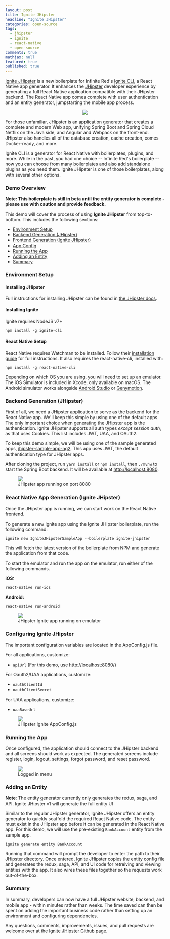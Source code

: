 ```yaml
---
layout: post
title: Ignite JHipster
headline: "Ignite JHipster"
categories: open-source
tags: 
  - jhipster
  - ignite
  - react-native
  - open-source
comments: true
mathjax: null
featured: true
published: true
---
```


[Ignite JHipster](https://github.com/ruddell/ignite-jhipster/) is a new boilerplate for Infinite Red's [Ignite CLI](https://infinite.red/ignite), a React Native app generator.  It enhances the [JHipster](https://jhipster.github.io/) developer experience by generating a full React Native application compatible with their JHipster backend.  The React Native app comes complete with user authentication and an entity generator, jumpstarting the mobile app process.

<div style="text-align:center"><img src="{{ site.url }}/images/ignite-jhipster/logo.png" /></div>

For those unfamiliar, JHipster is an application generator that creates a complete and modern Web app, unifying Spring Boot and Spring Cloud Netflix on the Java side, and Angular and Webpack on the front-end. JHipster also handles all of the database creation, cache creation, comes Docker-ready, and more.

Ignite CLI is a generator for React Native with boilerplates, plugins, and more. While in the past, you had one choice -- Infinite Red's boilerplate -- now you can choose from many boilerplates and also add standalone plugins as you need them.  Ignite JHipster is one of those boilerplates, along with several other options.

### Demo Overview

**Note: This boilerplate is still in beta until the entity generator is complete - please use with caution and provide feedback.**

This demo will cover the process of using **Ignite JHipster** from top-to-bottom.  This includes the following sections:

 - [Environment Setup](#env)
 - [Backend Generation (JHipster)](#backend)
 - [Frontend Generation (Ignite JHipster)](#frontend)
 - [App Config](#config)
 - [Running the App](#running)
 - [Adding an Entity](#entity)
 - [Summary](#summary)

### <a name="env"></a>Environment Setup

#### Installing JHipster

Full instructions for installing JHipster can be found in [the JHipster docs](https://jhipster.github.io/installation/).

#### Installing Ignite

Ignite requires NodeJS v7+

`npm install -g ignite-cli`

#### React Native Setup

React Native requires Watchman to be installed.  Follow their [installation guide](https://facebook.github.io/watchman/docs/install.html) for full instructions.  It also requires the react-native-cli, installed with:

`npm install -g react-native-cli`

Depending on which OS you are using, you will need to set up an emulator.  The iOS Simulator is included in Xcode, only available on macOS.  The Android simulator works alongside [Android Studio](https://developer.android.com/studio/run/managing-avds.html) or [Genymotion](https://www.genymotion.com/).

### <a name="backend"></a>Backend Generation (JHipster)

First of all, we need a JHipster application to serve as the backend for the React Native app.  We'll keep this simple by using one of the default apps.  The only important choice when generating the JHipster app is the authentication.  Ignite JHipster supports all auth types *except session auth*, as that uses Cookies.  This list includes JWT, UAA, and OAuth2.

To keep this demo simple, we will be using one of the sample generated apps, [jhipster-sample-app-ng2](https://github.com/jhipster/jhipster-sample-app-ng2). This app uses JWT, the default authentication type for JHipster apps.

After cloning the project, run `yarn install` or `npm install`, then `./mvnw` to start the Spring Boot backend.  It will be available at [http://localhost:8080](http://localhost:8080).

<figure>
	<a href="{{ site.url }}/images/ignite-jhipster/jhipster-backend.jpg"><img style="max-width: 85%" src="{{ site.url }}/images/ignite-jhipster/jhipster-backend.jpg"></a>
	<figcaption>JHipster app running on port 8080</figcaption>
</figure>

### <a name="frontend"></a>React Native App Generation (Ignite JHipster)

Once the JHipster app is running, we can start work on the React Native frontend.

To generate a new Ignite app using the Ignite JHipster boilerplate, run the following command:

`ignite new IgniteJHipsterSampleApp --boilerplate ignite-jhipster`

This will fetch the latest version of the boilerplate from NPM and generate the application from that code.

To start the emulator and run the app on the emulator, run either of the following commands.

**iOS:**

`react-native run-ios`

**Android:**

`react-native run-android`

<figure>
	<a href="{{ site.url }}/images/ignite-jhipster/app-home.png"><img src="{{ site.url }}/images/ignite-jhipster/app-home.png"></a>
	<figcaption>JHipster Ignite app running on emulator</figcaption>
</figure>

### <a name="config"></a>Configuring Ignite JHipster

The important configuration variables are located in the AppConfig.js file.

For all applications, customize:
 - `apiUrl` (For this demo, use [http://localhost:8080/](http://localhost:8080/))

For Oauth2/UAA applications, customize:
 - `oauthClientId`
 - `oauthClientSecret`

For UAA applications, customize:
 - `uaaBaseUrl`

<figure>
	<a href="{{ site.url }}/images/ignite-jhipster/app-config.png"><img src="{{ site.url }}/images/ignite-jhipster/app-config.png"></a>
	<figcaption>JHipster Ignite AppConfig.js</figcaption>
</figure>

### <a name="running"></a>Running the App

Once configured, the application should connect to the JHipster backend and all screens should work as expected.  The generated screens include register, login, logout, settings, forgot password, and reset password.

<figure>
	<a href="{{ site.url }}/images/ignite-jhipster/screens.png"><img src="{{ site.url }}/images/ignite-jhipster/screens.png"></a>
	<figcaption>Logged in menu</figcaption>
</figure>

### <a name="entity"></a>Adding an Entity

**Note**: The entity generator currently only generates the redux, saga, and API.  Ignite JHipster v1 will generate the full entity UI

Similar to the regular JHipster generator, Ignite JHipster offers an entity generator to quickly scaffold the required React Native code.  The entity must exist in the JHipster app before it can be generated in the React Native app.  For this demo, we will use the pre-existing `BankAccount` entity from the sample app.

`ignite generate entity BankAccount`

Running that command will prompt the developer to enter the path to their JHipster directory.  Once entered, Ignite JHipster copies the entity config file and generates the redux, saga, API, and UI code for retreiving and viewing entities with the app.  It also wires these files together so the requests work out-of-the-box.

### <a name="summary"></a>Summary

In summary, developers can now have a full JHipster website, backend, and mobile app - within minutes rather than weeks.  The time saved can then be spent on adding the important business code rather than setting up an environment and configuring dependencies.

Any questions, comments, improvements, issues, and pull requests are welcome over at the [Ignite JHipster Github page](https://github.com/ruddell/ignite-jhipster/).